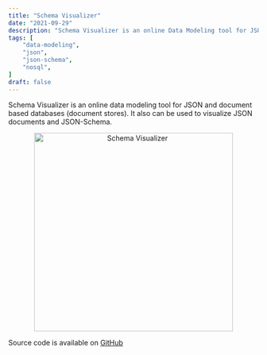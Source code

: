 ```yaml
---
title: "Schema Visualizer"
date: "2021-09-29"
description: "Schema Visualizer is an online Data Modeling tool for JSON Documents and JSON-Schema."
tags: [
    "data-modeling",
    "json",
    "json-schema",
    "nosql",
]
draft: false
---
```


Schema Visualizer is an online data modeling tool for JSON and document based databases (document stores). It also can be used to visualize JSON documents and JSON-Schema.

<!--more-->

<center>
    <img src="/img/schema-visualizer-screenshot.png" alt="Schema Visualizer" width="400"/>
</center>

Source code is available on [GitHub](https://github.com/shamilnabi/schema-visualizer)